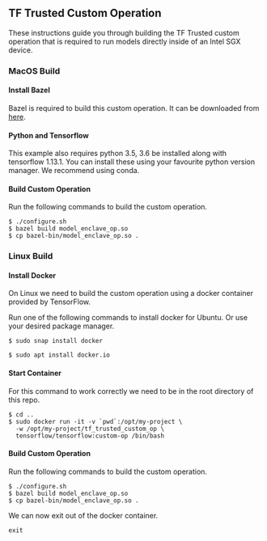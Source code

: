## TF Trusted Custom Operation

These instructions guide you through building the TF Trusted custom operation that is required to run models directly inside of an Intel SGX device.

### MacOS Build

#### Install Bazel

Bazel is required to build this custom operation. It can be downloaded from [here](https://docs.bazel.build/versions/master/install.html).

#### Python and Tensorflow

This example also requires python 3.5, 3.6 be installed along with tensorflow 1.13.1. You can install these using your favourite python version manager. We recommend using conda.

#### Build Custom Operation

Run the following commands to build the custom operation.

```
$ ./configure.sh
$ bazel build model_enclave_op.so
$ cp bazel-bin/model_enclave_op.so .
```

### Linux Build

#### Install Docker

On Linux we need to build the custom operation using a docker container provided by TensorFlow.

Run one of the following commands to install docker for Ubuntu. Or use your desired package manager.

```
$ sudo snap install docker

$ sudo apt install docker.io
```

#### Start Container

For this command to work correctly we need to be in the root directory of this repo.

```
$ cd ..
$ sudo docker run -it -v `pwd`:/opt/my-project \
  -w /opt/my-project/tf_trusted_custom_op \
  tensorflow/tensorflow:custom-op /bin/bash
```

#### Build Custom Operation

Run the following commands to build the custom operation.

```
$ ./configure.sh
$ bazel build model_enclave_op.so
$ cp bazel-bin/model_enclave_op.so .
```

We can now exit out of the docker container.

```
exit
```
